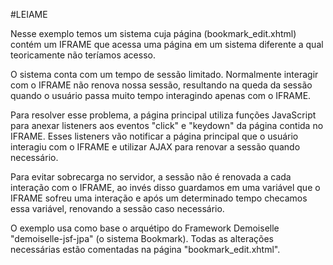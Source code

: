 #LEIAME

Nesse exemplo temos um sistema cuja página (bookmark_edit.xhtml) contém um IFRAME que acessa uma página em um sistema diferente a qual teoricamente não teríamos acesso.

O sistema conta com um tempo de sessão limitado. Normalmente interagir com o IFRAME não renova nossa sessão, resultando na queda da sessão quando o usuário passa muito tempo interagindo apenas com o IFRAME.

Para resolver esse problema, a página principal utiliza funções JavaScript para anexar listeners aos eventos "click" e "keydown" da página contida no IFRAME. Esses listeners vão notificar a página principal que o usuário interagiu com o IFRAME e utilizar AJAX para renovar a sessão quando necessário.

Para evitar sobrecarga no servidor, a sessão não é renovada a cada interação com o IFRAME, ao invés disso guardamos em uma variável que o IFRAME sofreu uma interação e após um determinado tempo checamos essa variável, renovando a sessão caso necessário.

O exemplo usa como base o arquétipo do Framework Demoiselle "demoiselle-jsf-jpa" (o sistema Bookmark). Todas as alterações necessárias estão comentadas na página "bookmark_edit.xhtml".
